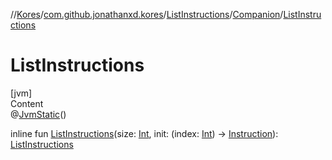 //[Kores](../../../index.md)/[com.github.jonathanxd.kores](../../index.md)/[ListInstructions](../index.md)/[Companion](index.md)/[ListInstructions](-list-instructions.md)



# ListInstructions  
[jvm]  
Content  
@[JvmStatic](https://kotlinlang.org/api/latest/jvm/stdlib/kotlin.jvm/-jvm-static/index.html)()  
  
inline fun [ListInstructions](-list-instructions.md)(size: [Int](https://kotlinlang.org/api/latest/jvm/stdlib/kotlin/-int/index.html), init: (index: [Int](https://kotlinlang.org/api/latest/jvm/stdlib/kotlin/-int/index.html)) -> [Instruction](../../-instruction/index.md)): [ListInstructions](../index.md)  



